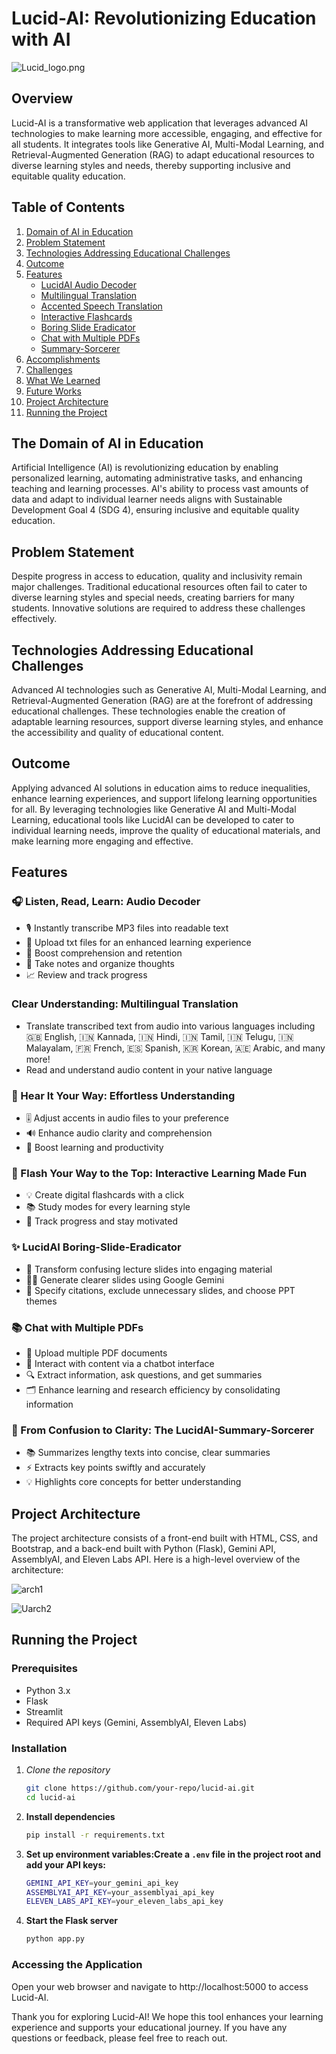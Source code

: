 # Lucid-AI: Revolutionizing Education with AI

![Lucid_logo.png](/static/Lucid_logo.png)

## Overview

Lucid-AI is a transformative web application that leverages advanced AI technologies to make learning more accessible, engaging, and effective for all students. It integrates tools like Generative AI, Multi-Modal Learning, and Retrieval-Augmented Generation (RAG) to adapt educational resources to diverse learning styles and needs, thereby supporting inclusive and equitable quality education.

## Table of Contents

1. [Domain of AI in Education](#the-domain-of-ai-in-education)
2. [Problem Statement](#problem-statement)
3. [Technologies Addressing Educational Challenges](#technologies-addressing-educational-challenges)
4. [Outcome](#outcome)
5. [Features](#features)
    - [LucidAI Audio Decoder](#listen-read-learn-audio-decoder)
    - [Multilingual Translation](#clear-understanding-multilingual-translation)
    - [Accented Speech Translation](#hear-it-your-way-effortless-understanding)
    - [Interactive Flashcards](#flash-your-way-to-the-top-interactive-learning-made-fun)
    - [Boring Slide Eradicator](#lucidai-boring-slide-eradicator)
    - [Chat with Multiple PDFs](#chat-with-multiple-pdfs)
    - [Summary-Sorcerer](#from-confusion-to-clarity-the-lucidai-summary-sorcerer)
6. [Accomplishments](#accomplishments)
7. [Challenges](#challenges)
8. [What We Learned](#what-we-learned)
9. [Future Works](#future-works)
10. [Project Architecture](#project-architecture)
11. [Running the Project](#running-the-project)

## The Domain of AI in Education

Artificial Intelligence (AI) is revolutionizing education by enabling personalized learning, automating administrative tasks, and enhancing teaching and learning processes. AI's ability to process vast amounts of data and adapt to individual learner needs aligns with Sustainable Development Goal 4 (SDG 4), ensuring inclusive and equitable quality education.

## Problem Statement

Despite progress in access to education, quality and inclusivity remain major challenges. Traditional educational resources often fail to cater to diverse learning styles and special needs, creating barriers for many students. Innovative solutions are required to address these challenges effectively.

## Technologies Addressing Educational Challenges

Advanced AI technologies such as Generative AI, Multi-Modal Learning, and Retrieval-Augmented Generation (RAG) are at the forefront of addressing educational challenges. These technologies enable the creation of adaptable learning resources, support diverse learning styles, and enhance the accessibility and quality of educational content.

## Outcome

Applying advanced AI solutions in education aims to reduce inequalities, enhance learning experiences, and support lifelong learning opportunities for all. By leveraging technologies like Generative AI and Multi-Modal Learning, educational tools like LucidAI can be developed to cater to individual learning needs, improve the quality of educational materials, and make learning more engaging and effective.

## Features

### 🎧 Listen, Read, Learn: Audio Decoder

- 🎙 Instantly transcribe MP3 files into readable text
- 📄 Upload txt files for an enhanced learning experience
- 🧠 Boost comprehension and retention
- 📝 Take notes and organize thoughts
- 📈 Review and track progress

### Clear Understanding: Multilingual Translation

- Translate transcribed text from audio into various languages including 🇬🇧 English, 🇮🇳 Kannada, 🇮🇳 Hindi, 🇮🇳 Tamil, 🇮🇳 Telugu, 🇮🇳 Malayalam, 🇫🇷 French, 🇪🇸 Spanish, 🇰🇷 Korean, 🇦🇪 Arabic, and many more!
- Read and understand audio content in your native language

### 🎵 Hear It Your Way: Effortless Understanding

- 🎚 Adjust accents in audio files to your preference
- 🔊 Enhance audio clarity and comprehension
- 🚀 Boost learning and productivity

### 🚀 Flash Your Way to the Top: Interactive Learning Made Fun

- 💡 Create digital flashcards with a click
- 📚 Study modes for every learning style
- 🎯 Track progress and stay motivated

### ✨ LucidAI Boring-Slide-Eradicator

- 🎨 Transform confusing lecture slides into engaging material
- 🧙‍♂ Generate clearer slides using Google Gemini
- 📜 Specify citations, exclude unnecessary slides, and choose PPT themes

### 📚 Chat with Multiple PDFs

- 📁 Upload multiple PDF documents
- 🤖 Interact with content via a chatbot interface
- 🔍 Extract information, ask questions, and get summaries
- 🗂 Enhance learning and research efficiency by consolidating information

### 🔮 From Confusion to Clarity: The LucidAI-Summary-Sorcerer

- 📚 Summarizes lengthy texts into concise, clear summaries
- ⚡ Extracts key points swiftly and accurately
- 💡 Highlights core concepts for better understanding

## Project Architecture

The project architecture consists of a front-end built with HTML, CSS, and Bootstrap, and a back-end built with Python (Flask), Gemini API, AssemblyAI, and Eleven Labs API. Here is a high-level overview of the architecture:

![arch1](/static/arch1.png)

![Uarch2](/static/architecture_pptgen.png)

## Running the Project

### Prerequisites

- Python 3.x
- Flask
- Streamlit
- Required API keys (Gemini, AssemblyAI, Eleven Labs)

### Installation

1. *Clone the repository*

    ```bash
    git clone https://github.com/your-repo/lucid-ai.git
    cd lucid-ai
    ```

2. **Install dependencies**

    ```bash
    pip install -r requirements.txt
    ```

3. **Set up environment variables:Create a `.env` file in the project root and add your API keys:**

    ```bash
    GEMINI_API_KEY=your_gemini_api_key
    ASSEMBLYAI_API_KEY=your_assemblyai_api_key
    ELEVEN_LABS_API_KEY=your_eleven_labs_api_key
    ```
4. **Start the Flask server**

    ```bash
    python app.py
    ```

### Accessing the Application

Open your web browser and navigate to http://localhost:5000 to access Lucid-AI.

Thank you for exploring Lucid-AI! We hope this tool enhances your learning experience and supports your educational journey. If you have any questions or feedback, please feel free to reach out.


